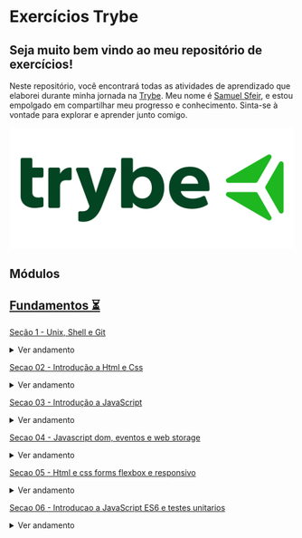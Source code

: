 # Exercícios Trybe

## Seja muito bem vindo ao meu repositório de exercícios!

Neste repositório, você encontrará todas as atividades de aprendizado que elaborei durante minha jornada na [Trybe](https://www.trybe.com/). Meu nome é [Samuel Sfeir](https://www.linkedin.com/in/samuel-sfeir-434152278/), e estou empolgado em compartilhar meu progresso e conhecimento. Sinta-se à vontade para explorar e aprender junto comigo.



 <img src="Img.png">

## Módulos

## [Fundamentos ⏳](https://github.com/SamuelSfeir/Trybe-exercicios/tree/main/fundamentos)



[Seção 1 - Unix, Shell e Git](https://github.com/SamuelSfeir/Trybe-exercicios/tree/main/fundamentos/secao-01-unix-shell-git-e-github/dia-01-unix-e-shell)

<details>
<summary>Ver andamento</summary>

- [x] Dia 01 - Unix e Shell
- [x] Dia 02 - Git: O que é e para que serve
- [x] Dia 03 - Git e GitHub: Entendendo os comandos

</details>

[Secao 02 - Introdução a Html e Css](https://github.com/SamuelSfeir/Trybe-exercicios/tree/main/fundamentos/secao-02-introducao-a-html-e-css)

<details>
<summary>Ver andamento</summary>

- [x] Dia 01 - Estruturas de página
- [x] Dia 02 - Html e css - primeiros passos em css
- [x] Dia 03 - Html e css - seletores e posicionamento
- [x] Dia 04 - Html semântico

</details>

[Secao 03 - Introdução a JavaScript](https://github.com/SamuelSfeir/Trybe-exercicios/tree/main/fundamentos/secao-03-introducao-a-javascript)

<details>
<summary>Ver andamento</summary>

- [x] Dia 01 - Primeiros passos no JavaScript
- [x] Dia 02 - Array e Estrutura de Repetição
- [x] Dia 03 - Funções
- [x] Dia 04 - Objetos
- [x] Dia 05 - JSON e Dia de Prática

</details>

[Secao 04 - Javascript dom, eventos e web storage](https://github.com/SamuelSfeir/Trybe-exercicios/tree/main/fundamentos/secao-04-javascript-dom-eventos-e-web-storage)

<details>
<summary>Ver andamento</summary>

- [x] Dia 01 - Javascript - Dom e seletores
- [x] Dia 02 - Javascript - Trabalhando com elementos
- [x] Dia 03 - Javascript - Eventos
- [x] Dia 04 - Javascript - web storage

</details>

[Secao 05 - Html e css forms flexbox e responsivo](https://github.com/SamuelSfeir/Trybe-exercicios/tree/main/fundamentos/secao-05-html-e-css-forms-flexbox-e-responsivo)

<details>
<summary>Ver andamento</summary>

- [x] Dia 01 - Html e css - forms
- [x] Dia 02 - Bibliotecas Javascript e frameworks css
- [x] Dia 03 - Flexbox parte 1
- [x] Dia 04 - Flexbox parte 2
- [x] Dia 05 - Responsividade

</details>

[Secao 06 - Introducao a JavaScript ES6 e testes unitarios](https://github.com/SamuelSfeir/Trybe-exercicios/tree/main/fundamentos/secao-06-introducao-a-javascript-es6-e-testes-unitarios)

<details>
<summary>Ver andamento</summary>

- [x] Dia 01 - Fluxo de Exceções
- [x] Dia 02 - Primeiros Passos em Jest
- [x] Dia 03 - Matchers e Cobertura de Código

</details>


